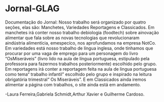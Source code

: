 # Jornal-GLAG

Documentação do Jornal: Nosso trabalho será organizado por quatro seções, elas são: 
Manchetes, Variedades Reportagens e Classicados. Em manchetes irá conter nosso trabalho debiologia (foodtech) 
sobre ainovação alimentar que fala sobre as novas tecnologias que revolucionaram aindústria alimentícia, emespecíco, nos aprofundamos na empresa NotCo. Em variedades está nosso trabalho de língua inglesa, onde tínhamos que procurar por uma vaga de emprego para um personagem do livro “OsMiseráveis” (livro lido na aula de língua portuguesa, estipulado pela professora para fazermos trabalhos posteriormente) escolhido pelo grupo. Em reportagens irá conter a reportagem feita na aula de lingua portuguesa como tema“ trabalho infantil” escolhido pelo grupo e inspirado na leitura obrigatória trimestral“ Os Miseráveis”. E em Classicados ainda iremos alimentar a página com trabalhos, o site ainda está em andamento.

-Laura Ferreira,Gabriela Schmidt,Arthur Xavier e Guilherme Cardoso.
